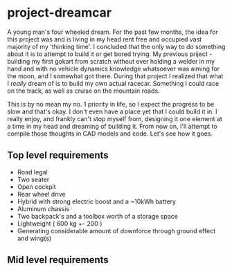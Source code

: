 # project-dreamcar
A young man's four wheeled dream. For the past few months, the idea for this project was and is living in my head rent free and occupied vast majority of my 'thinking time'. I concluded that the only way to do something about it is to attempt to build it or get bored trying. My previous priject - building my first gokart from scratch without ever holding a welder in my hand and with no vehicle dynamics knowledge whatsoever was aiming for the moon, and I somewhat got there. During that project I realized that what I *really* dream of is to build my own actual racecar. Something I could race on the track, as well as cruise on the mountain roads.

This is by no mean my no. 1 priority in life, so I expect the progress to be slow and that's okay. I don't even have a place yet that I could build it in. I really enjoy, and frankly can't stop myself from, designing it one element at a time in my head and dreaming of building it. From now on, I'll attempt to compile those thoughts in CAD models and code. Let's see how it goes. 

## Top level requirements
- Road legal
- Two seater
- Open cockpit
- Rear wheel drive
- Hybrid with strong electric boost and a ~10kWh battery
- Aluminum chassis
- Two backpack's and a toolbox worth of a storage space
- Lightweight ( 600 kg +- 200 )
- Generating considerable amount of downforce through ground effect and wing(s)

## Mid level requirements
